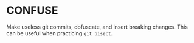 # CONFUSE

Make useless git commits, obfuscate, and insert breaking changes. This can be useful when practicing `git bisect`.
